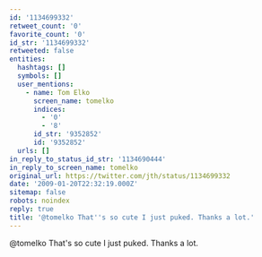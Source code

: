 ```yaml
---
id: '1134699332'
retweet_count: '0'
favorite_count: '0'
id_str: '1134699332'
retweeted: false
entities:
  hashtags: []
  symbols: []
  user_mentions:
    - name: Tom Elko
      screen_name: tomelko
      indices:
        - '0'
        - '8'
      id_str: '9352852'
      id: '9352852'
  urls: []
in_reply_to_status_id_str: '1134690444'
in_reply_to_screen_name: tomelko
original_url: https://twitter.com/jth/status/1134699332
date: '2009-01-20T22:32:19.000Z'
sitemap: false
robots: noindex
reply: true
title: '@tomelko That''s so cute I just puked. Thanks a lot.'
---
```


@tomelko That's so cute I just puked. Thanks a lot.